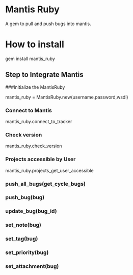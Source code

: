 # Mantis Ruby
A gem to pull and push bugs into mantis.

# How to install
gem install mantis_ruby

## Step to Integrate Mantis
###Initialize the MantisRuby

mantis_ruby = MantisRuby.new(username,password,wsdl)

### Connect to Mantis
mantis_ruby.connect_to_tracker

### Check version
mantis_ruby.check_version

### Projects accessible by User
mantis_ruby.projects_get_user_accessible

### push_all_bugs(get_cycle_bugs)

### push_bug(bug)

### update_bug(bug_id)

### set_note(bug)

### set_tag(bug)

### set_priority(bug)

### set_attachment(bug)
